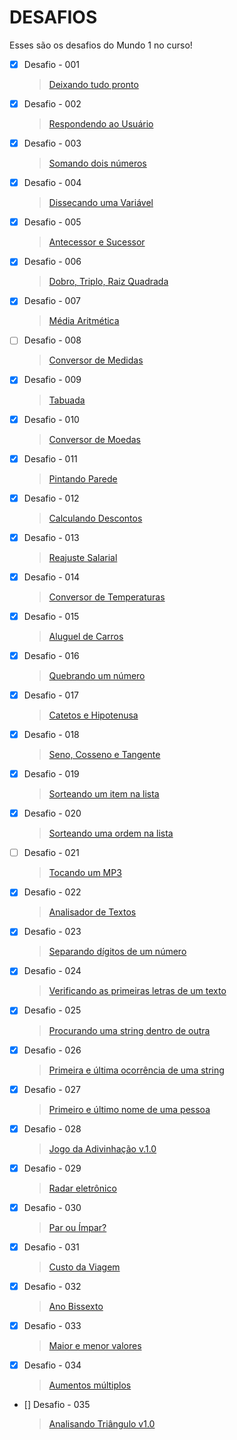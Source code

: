 # DESAFIOS

Esses são os desafios do Mundo 1 no curso!

- [x] Desafio - 001
    > [Deixando tudo pronto](https://youtu.be/nIHq1MtJaKs)

- [x] Desafio - 002
    > [Respondendo ao Usuário](https://youtu.be/FNqdV5Zb_5Q)

- [x] Desafio - 003
    > [Somando dois números](https://youtu.be/PB254Cfjlyk)

- [x] Desafio - 004
    > [Dissecando uma Variável](https://youtu.be/tHYxjJxtJko)

- [x] Desafio - 005
    > [Antecessor e Sucessor](https://youtu.be/664e0G_S9nU)

- [x] Desafio - 006
    > [Dobro, Triplo, Raiz Quadrada](https://youtu.be/mqcNw_dhl8I)

- [x] Desafio - 007
    > [Média Aritmética](https://youtu.be/_QfISzy0IKs)

- [ ] Desafio - 008
    > [Conversor de Medidas](https://youtu.be/KjcdG05EAZc)

- [x] Desafio - 009
    > [Tabuada](https://youtu.be/qajq3SI0QQs)

- [x] Desafio - 010
    > [Conversor de Moedas](https://youtu.be/xM4AX3Lp2mo)

- [x] Desafio - 011
    > [Pintando Parede](https://youtu.be/mzSJpn9ldt4)

- [x] Desafio - 012
    > [Calculando Descontos](https://youtu.be/4MAmKOT9FeU)

- [x] Desafio - 013
    > [Reajuste Salarial](https://youtu.be/cTkivN8XcJ0)

- [x] Desafio - 014
    > [Conversor de Temperaturas](https://youtu.be/9l_Gay8BuAw)

- [x] Desafio - 015
    > [Aluguel de Carros](https://youtu.be/I4NYUeetLAc)

- [x] Desafio - 016
    > [Quebrando um número](https://youtu.be/-iSbDpl5Jhw)

- [x] Desafio - 017
    > [Catetos e Hipotenusa](https://youtu.be/vmPW9iWsYkY)

- [x] Desafio - 018
    > [Seno, Cosseno e Tangente](https://youtu.be/9GvsphwW26k)

- [x] Desafio - 019
    > [Sorteando um item na lista](https://youtu.be/_Nk02-mfB5I)

- [x] Desafio - 020
    > [Sorteando uma ordem na lista](https://youtu.be/OPh0nngbBSY)

- [ ] Desafio - 021
    > [Tocando um MP3](https://youtu.be/9FiEji_fzvk)

- [x] Desafio - 022
    > [Analisador de Textos](https://youtu.be/EQQt-6QqXOs)

- [x] Desafio - 023
    > [Separando dígitos de um número](https://youtu.be/wD2aerLMBWA)

- [x] Desafio - 024
    > [Verificando as primeiras letras de um texto](https://youtu.be/e980hwtQfac)

- [x] Desafio - 025
    > [Procurando uma string dentro de outra](https://youtu.be/e980hwtQfac)

- [x] Desafio - 026
    > [Primeira e última ocorrência de uma string](https://youtu.be/23UOVEetNPY)

- [x] Desafio - 027
    > [Primeiro e último nome de uma pessoa](https://youtu.be/SifYYsXhLM8)

- [x] Desafio - 028
    > [Jogo da Adivinhação v.1.0](https://youtu.be/_YFnT4gYyvw)

- [x] Desafio - 029
    > [Radar eletrônico](https://youtu.be/hgJ_ETNGSj8)

- [x] Desafio - 030
    > [Par ou Ímpar?](https://youtu.be/4vFCzKuHOn4)

- [x] Desafio - 031
    > [Custo da Viagem](https://youtu.be/PGqHyzWoagc)

- [x] Desafio - 032
    > [Ano Bissexto](https://youtu.be/_YFnT4gYyvw)

- [x] Desafio - 033
    > [Maior e menor valores](https://youtu.be/a_8FbW5oH6I)

- [x] Desafio - 034
    > [Aumentos múltiplos](https://youtu.be/Sfadj_AzKHw)

- [] Desafio - 035
    > [Analisando Triângulo v1.0](https://youtu.be/Xs2z_YxZjrY)

